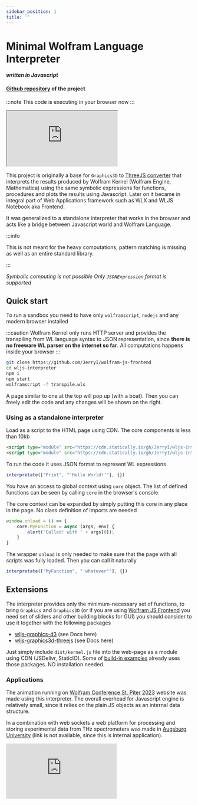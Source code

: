 ```yaml
---
sidebar_position: 1
title: ''
---
```


<h1 style={{'text-align': 'center'}}>Minimal Wolfram Language Interpreter</h1>
<div style={{'text-align': 'center'}}>

***written in Javascript***

</div>
<h4 style={{'text-align': 'center'}}><a href="https://github.com/JerryI/wljs-interpreter">Github repository</a> of the project</h4>

:::note
This code is executing in your browser now
:::


<iframe style={{border: 'none', 'border-radius': '10px', width: '100%', height: '100%', 'min-height': '500px'}} src="https://jerryi.github.io/wljs-interpreter/?example=boat.txt&logs=false&full=true"></iframe> 

This project is originally a base for `Graphics3D` to [ThreeJS converter](https://mathematica.stackexchange.com/a/215025/53728) that interprets the results produced by Wolfram Kernel (Wolfram Engine, Mathematica) using the same symbolic expressions for functions, procedures and plots the results using Javascript. Later on it became in integral part of Web Applications framework such as WLX and WLJS Notebook aka Frontend.

It was generalized to a standalone interpreter that works in the browser and acts like a bridge between Javascript world and Wolfram Language.

:::info

This is not meant for the heavy computations, pattern matching is missing as well as an entire standard library.

:::

*Symbolic computing is not possible*
*Only `JSONExpression` format is supported* 

## Quick start
To run a sandbox you need to have only `wolframscript`, `nodejs` and any modern browser installed

:::caution
Wolfram Kernel only runs HTTP server and provides the transpiling from WL language syntax to JSON representation, since __there is no freeware WL parser on the internet so far__. All computations happens inside your browser
:::

```bash
git clone https://github.com/JerryI/wolfram-js-frontend
cd wljs-interpreter
npm i
npm start
wolframscript -f transpile.wls
```

A page similar to one at the top will pop up (with a boat). Then you can freely edit the code and any changes will be shown on the right.

### Using as a standalone interpreter
Load as a script to the HTML page using CDN. The core components is less than 10kb

```html
<script type="module" src="https://cdn.statically.io/gh/JerryI/wljs-interpreter/main/src/interpreter.js"></script>
<script type="module" src="https://cdn.statically.io/gh/JerryI/wljs-interpreter/main/src/core.js"></script>
```

To run the code it uses JSON format to represent WL expressions

```js
interpretate(["Print", "'Hello World!'"], {})
```

You have an access to global context using `core` object. The list of defined functions can be seen by calling `core` in the browser's console.

The core context can be expanded by simply putting this core in any place in the page. No class definition of imports are needed

```js
window.onload = () => {
	core.MyFunction = async (args, env) {
		alert('Called! with ' + args[0]);
	}
}
```

The wrapper `onload` is only needed to make sure that the page with all scripts was fully loaded. Then you can call it naturally

```js
interpretate(["MyFunction", "'whatever'"], {})
```

## Extensions

The interpreter provides only the minimum-necessary set of functions, to bring `Graphics` and `Graphics3D` (or if you are using [Wolfram JS Frontend](https://github.com/JerryI/wolfram-js-frontend) you need set of sliders and other building blocks for GUI) you should consider to use it together with the following packages

- [wljs-graphics-d3](https://github.com/JerryI/wljs-graphics-d3) (see Docs here)
- [wljs-graphics3d-threejs](https://github.com/JerryI/Mathematica-ThreeJS-graphics-engine) (see Docs here)

Just simply include `dist/kernel.js` file into the web-page as a module using CDN (JSDelivr, StaticIO). Some of [build-in examples](#Quick%20start) already uses those packages. NO installation needed.

### Applications
The animation running on [Wolfram Conference St. Piter 2023](https://wolfram-language-russian-conference.github.io) website was made using this interpreter. The overall overhead for Javascript engine is relatively small, since it relies on the plain JS objects as an internal data structure.

In a combination with web sockets a web platform for processing and storing experimental data from THz spectrometers was made in [Augsburg University](https://www.uni-augsburg.de/en/) (link is not available, since this is internal application).

<iframe
  style={{ margin: "auto" }}
  width={560}
  height={315}
  src="https://www.youtube.com/embed/S_qANSuhVH0"
  title="YouTube video player"
  frameBorder={0}
  allow="accelerometer; autoplay; clipboard-write; encrypted-media; gyroscope; picture-in-picture; web-share"
  allowFullScreen=""
/>

## Partial support of the native WL expressions

There is no aim to recreate all Wolfram Language functions, you can think about this interpreter more like as a bridge between `Javascript` ecosystem and `Wolfram Language`. The interpreter can easily be expanded via packages or explicitly defined functions inside the HTML page. One can write your own symbols based on the application you have.

__To help maintain this project__ 

[kirill.vasin@uni-a.de](https://www.paypal.com/donate/?hosted_button_id=BN9LWUUUJGW54) [PayPal](https://www.paypal.com/donate/?hosted_button_id=BN9LWUUUJGW54) 

Thank you 🍺
